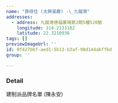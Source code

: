 ```yaml
---
name: "靠得住 (太興餐廳) -\_九龍灣"
addresses:
  - address: 九龍灣德福廣場第2期5樓520號
    longitude: 114.2133182
    latitude: 22.3210936
tags: []
previewImageUrl: ''
id: 0f427bbf-aed1-5b13-b3af-90d144abff6d
group: ''

---
```

### Detail
建制派品牌名單 (陳永安)


